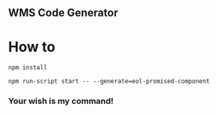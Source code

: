 ## WMS Code Generator

# How to
```
npm install
```
```
npm run-script start -- --generate=eol-promised-component
```


### Your wish is my command!
